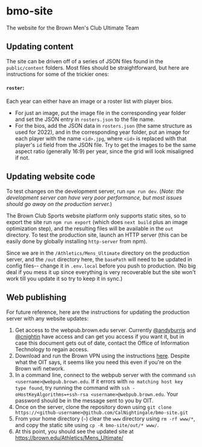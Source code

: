 # bmo-site
The website for the Brown Men's Club Ultimate Team

## Updating content
The site can be driven off of a series of JSON files found in the `public/content` folders. Most files should be straightforward, but here are instructions for some of the trickier ones:
#### `roster`:
Each year can either have an image or a roster list with player bios. 
- For just an image, put the image file in the corresponding year folder and set the JSON entry in `rosters.json` to the file name.
- For the bios, add the JSON data in `rosters.json` (the same structure as used for 2022), and in the corresponding year folder, put an image for each player with the name `<id>.jpg`, where `<id>` is replaced with that player's `id` field from the JSON file. Try to get the images to be the same aspect ratio (generally 16:9) per year, since the grid will look misaligned if not.

## Updating website code
To test changes on the development server, run `npm run dev`. (*Note: the development server can have very poor performance, but most issues should go away on the production server.*)

The Brown Club Sports website platform only supports static sites, so to export the site run `npm run export` (which does `next build` plus an image optimization step), and the resulting files will be available in the `out` directory.
To test the production site, launch an HTTP server (this can be easily done by globally installing `http-server` from npm).

Since we are in the `/Athletics/Mens_Ultimate` directory on the production server, and the `/out` directory here, the `basePath` will need to be updated in config files-- change it in `.env.local` before you push to production. (No big deal if you mess it up since everything is very recoverable but the site won't work till you update it so try to keep it in sync.)

## Web publishing
For future reference, here are the instructions for updating the production server with any website updates:
1. Get access to the webpub.brown.edu server. Currently [@andyburris](https://github.com/andyburris) and [@cnightin](https://github.com/cnightin) have access and can get you access if you want it, but in case this document gets out of date, contact the Office of Information Technology to regain access.
2. Download and run the Brown VPN using the instructions [here](https://ithelp.brown.edu/kb/articles/connect-to-brown-s-vpn-pc-mac). Despite what the OIT says, it seems like you need this even if you're on the Brown wifi network.
3. In a command line, connect to the webpub server with the command `ssh <username>@webpub.brown.edu`. If it errors with `no matching host key type found`, try running the command with `ssh -oHostKeyAlgorithms=+ssh-rsa <username>@webpub.brown.edu`. Your password should be in the message sent to you by OIT.
4. Once on the server, clone the repository down using `git clone https://<github-username>@github.com/CalNightingale/bmo-site.git`
5. From your home directory (`~`) clear the `www` directory using `rm -rf www/*`, and copy the static site using `cp -R bmo-site/out/* www/`.
6. At this point, you should see the updated site at https://brown.edu/Athletics/Mens_Ultimate/